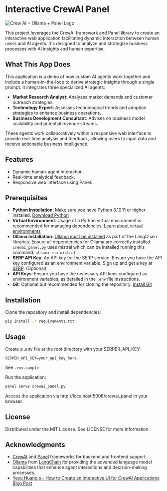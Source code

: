 # Interactive CrewAI Panel

![Crew AI + Ollama + Panel Logo](https://i.imgur.com/RdQciiT.png)

This project leverages the CrewAI framework and Panel library to create an interactive web application facilitating dynamic interaction between human users and AI agents. It's designed to analyze and strategize business processes with AI insights and human expertise.

## What This App Does

This application is a demo of how custom AI agents work together and include a human-in-the-loop to derive strategic insights through a single prompt. It integrates three specialized AI agents:
- **Market Research Analyst**: Analyzes market demands and customer outreach strategies.
- **Technology Expert**: Assesses technological trends and adoption strategies to enhance business operations.
- **Business Development Consultant**: Advises on business model scalability and potential revenue streams.

These agents work collaboratively within a responsive web interface to provide real-time analysis and feedback, allowing users to input data and receive actionable business intelligence.

## Features

- Dynamic human-agent interaction.
- Real-time analytical feedback.
- Responsive web interface using Panel.

## Prerequisites

- **Python Installation**: Make sure you have Python 3.10.11 or higher installed. [Download Python](https://www.python.org/downloads/)
- **Virtual Environment**: Usage of a Python virtual environment is recommended for managing dependencies. [Learn about virtual environments](https://docs.python.org/3/tutorial/venv.html)
- **Ollama Installation**: [Ollama must be installed](https://ollama.com/) as part of the LangChain libraries. Ensure all dependencies for Ollama are correctly installed. `crewai_panel.py` uses mistral which can be installed running this command: `ollama run mistral`
- **SERP API Key**: An API key for the SERP service. Ensure you have the API key configured as an environment variable. Sign up and get a key at [SERP](https://serper.dev/). (Optional)
- **API Keys**: Ensure you have the necessary API keys configured as environment variables, as detailed in the `.env` file instructions.
- **Git**: Optional but recommended for cloning the repository. [Install Git](https://git-scm.com/downloads)

## Installation

Clone the repository and install dependencies:

```bash
pip install -r requirements.txt
```

## Usage

Create a .env file at the root directory with your SERPER_API_KEY:
```
SERPER_API_KEY=your_api_key_here
```
See `.env.sample`

Run the application:
```bash
panel serve crewai_panel.py
```
Access the application via http://localhost:5006/crewai_panel in your browser.


## License

Distributed under the MIT License. See LICENSE for more information.

## Acknowledgments

- [CrewAI](https://github.com/joaomdmoura/crewAI) and [Panel](https://github.com/holoviz/panel) frameworks for backend and frontend support.
- [Ollama](https://github.com/ollama/ollama) from [LangChain](https://github.com/langchain-ai/langchain) for providing the advanced language model capabilities that enhance agent interactions and decision-making processes.
- [Yeyu Huang's - How to Create an Interactive UI for CrewAI Applications Blog Post](https://medium.com/gitconnected/how-to-create-an-interactive-ui-for-crewai-applications-e4d3fae0dbf8)